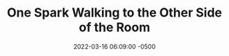 ---
published: true
layout: post
title:  "One Spark Walking to the Other Side of the Room"
excerpt: "He's just so happy to be doing his job (burning down your whole house)"
date:   2022-03-16 06:09:00 -0500
categories: drew
tags: [inktober, fire, burning, happy]
image:
  feature: onesparkwalking.jpg
---